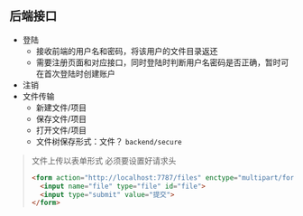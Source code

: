 ## 后端接口

+ 登陆
  + 接收前端的用户名和密码，将该用户的文件目录返还
  + 需要注册页面和对应接口，同时登陆时判断用户名密码是否正确，暂时可在首次登陆时创建账户
+ 注销
+ 文件传输
  + 新建文件/项目
  + 保存文件/项目
  + 打开文件/项目
  + 文件树保存形式：文件？   `backend/secure`



> 文件上传以表单形式  必须要设置好请求头
>
> ```html
> <form action="http://localhost:7787/files" enctype="multipart/form-data" method="POST">
>   <input name="file" type="file" id="file">
>   <input type="submit" value="提交">
> </form>
> ```